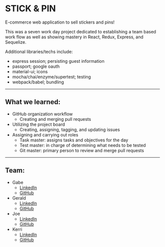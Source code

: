 # STICK & PIN

E-commerce web application to sell stickers and pins!

This was a seven work day project dedicated to establishing a team based work flow as well as showing mastery in React, Redux, Express, and Sequelize.

Additional libraries/techs include:

* express session; persisting guest information
* passport; google oauth
* material-ui; icons
* mocha/chai/enzyme/supertest; testing
* webpack/babel; bundling

---

## What we learned:

* GitHub organization workflow
  * Creating and merging pull requests
* Utilizing the project board
  * Creating, assigning, tagging, and updating issues
* Assigning and carrying out roles
  * Task master: assigns tasks and objectives for the day
  * Test master: in charge of determining what needs to be tested
  * Git master: primary person to review and merge pull requests

---

## Team:

* Gabe
  * [LinkedIn](https://www.linkedin.com/in/gabesmithp/)
  * [GitHub](https://github.com/gabesmithp)
* Gerald
  * [LinkedIn](https://www.linkedin.com/in/gerald-lou-berzuela/)
  * [GitHub](https://github.com/gberzuela)
* Joe
  * [LinkedIn](https://www.linkedin.com/in/joseph-m-young/)
  * [GitHub](https://github.com/musicjoeyoung)
* Kerri
  * [LinkedIn](https://www.linkedin.com/in/kerriryan11/)
  * [GitHub](https://github.com/kerri-ryan)

